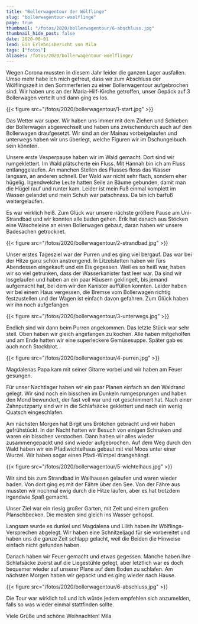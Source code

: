 ```yaml
---
title: "Bollerwagentour der Wölflinge"
slug: "bollerwagentour-woelflinge"
page: true
thumbnail: "/fotos/2020/bollerwagentour/6-abschluss.jpg"
thumbnail_hide_post: false
date: 2020-08-01
lead: Ein Erlebnisbericht von Mila
tags: ["fotos"]
aliases: /fotos/2020/bollerwagentour-woelflinge/
---
```


Wegen Corona mussten in diesem Jahr leider die ganzen Lager ausfallen. Umso mehr
habe ich mich gefreut, dass wir zum Abschluss der Wölflingszeit in den
Sommerferien zu einer Bollerwagentour aufgebrochen sind. Wir haben uns an der
Maria-Hilf-Kirche getroffen, unser Gepäck auf 3 Bollerwagen verteilt und dann
ging es los.

{{< figure src="/fotos/2020/bollerwagentour/1-start.jpg" >}}

Das Wetter war super. Wir haben uns immer mit dem Ziehen und Schieben der
Bollerwagen abgewechselt und haben uns zwischendurch auch auf den Bollerwagen
draufgesetzt. Wir sind an der Mainau vorbeigelaufen und unterwegs haben wir uns
überlegt, welche Figuren wir im Dschungelbuch sein könnten.

Unsere erste Vesperpause haben wir im Wald gemacht. Dort sind wir rumgeklettert.
Im Wald plätscherte ein Fluss. Mit Hannah bin ich am Fluss entlanggelaufen. An
manchen Stellen des Flusses floss das Wasser langsam, an anderen schnell. Der
Wald war nicht sehr flach, sondern eher hügelig. Irgendwelche Leute hatten Seile
an Bäume gebunden, damit man die Hügel rauf und runter kam. Leider ist mein Fuß
einmal komplett im Wasser gelandet und mein Schuh war patschnass. Da bin ich
barfuß weitergelaufen.

Es war wirklich heiß. Zum Glück war unsere nächste größere Pause am
Uni-Strandbad und wir konnten alle baden gehen. Erik hat danach aus Stöcken eine
Wäscheleine an einen Bollerwagen gebaut, daran haben wir unsere Badesachen
getrocknet.

{{< figure src="/fotos/2020/bollerwagentour/2-strandbad.jpg" >}}

Unser erstes Tagesziel war der Purren und es ging viel bergauf. Das war bei der
Hitze ganz schön anstrengend. In Litzelstetten haben wir fürs Abendessen
eingekauft und ein Eis gegessen. Weil es so heiß war, haben wir so viel
getrunken, dass der Wasserkanister fast leer war. Da sind wir losgelaufen und
haben an ein paar Häusern geklingelt, bis jemand aufgemacht hat, bei dem wir den
Kanister auffüllen konnten. Leider haben wir bei einem Haus vergessen, die
Bremse vom Bollerwagen richtig festzustellen und der Wagen ist einfach davon
gefahren. Zum Glück haben wir ihn noch aufgefangen

{{< figure src="/fotos/2020/bollerwagentour/3-unterwegs.jpg" >}}

Endlich sind wir dann beim Purren angekommen. Das letzte Stück war sehr steil.
Oben haben wir gleich angefangen zu kochen. Alle haben mitgeholfen und am Ende
hatten wir eine superleckere Gemüsesuppe. Später gab es auch noch Stockbrot.

{{< figure src="/fotos/2020/bollerwagentour/4-purren.jpg" >}}

Magdalenas Papa kam mit seiner Gitarre vorbei und wir haben am Feuer gesungen.

Für unser Nachtlager haben wir ein paar Planen einfach an den Waldrand gelegt.
Wir sind noch ein bisschen im Dunkeln rumgesprungen und haben den Mond
bewundert, der fast voll war und rot geschimmert hat. Nach einer Zahnputzparty
sind wir in die Schlafsäcke geklettert und nach ein wenig Quatsch eingeschlafen.

Am nächsten Morgen hat Birgit uns Brötchen gebracht und wir haben gefrühstückt.
In der Nacht hatten wir Besuch von einigen Schnaken und waren ein bisschen
verstochen. Dann haben wir alles wieder zusammengepackt und sind wieder
aufgebrochen. Auf dem Weg durch den Wald haben wir ein Pfadiwichtelhaus gebaut
mit viel Moos unter einer Wurzel. Wir haben sogar einen Pfadi-Wimpel
drangehängt.

{{< figure src="/fotos/2020/bollerwagentour/5-wichtelhaus.jpg" >}}

Wir sind bis zum Strandbad in Wallhausen gelaufen und waren wieder baden.  Von
dort ging es mit der Fähre über den See. Von der Fähre aus mussten wir nochmal
ewig durch die Hitze laufen, aber es hat trotzdem irgendwie Spaß gemacht.

Unser Ziel war ein riesig großer Garten, mit Zelt und einem großen
Planschbecken. Die meisten sind gleich ins Wasser gehopst.

Langsam wurde es dunkel und Magdalena und Lilith haben ihr Wölflings-Versprechen
abgelegt. Wir haben eine Schnitzeljagd für sie vorbereitet und haben uns die
ganze Zeit schlapp gelacht, weil die Beiden die Hinweise einfach nicht gefunden
haben.

Danach haben wir Feuer gemacht und etwas gegessen. Manche haben ihre Schlafsäcke
zuerst auf die Liegestühle gelegt, aber letztlich war es doch bequemer wieder
auf unserer Plane auf dem Boden zu schlafen. Am nächsten Morgen haben wir
gepackt und es ging wieder nach Hause.

{{< figure src="/fotos/2020/bollerwagentour/6-abschluss.jpg" >}}

Die Tour war wirklich toll und ich würde jedem empfehlen sich anzumelden, falls
so was wieder einmal stattfinden sollte.

Viele Grüße und schöne Weihnachten!
Mila
